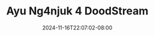 --- 
title: "Ayu Ng4njuk 4  DoodStream"
description: "nonton bokep Ayu Ng4njuk 4  DoodStream dood full vidio baru"
date: 2024-11-16T22:07:02-08:00
file_code: "sfpmcpfkvcxf"
draft: false
cover: "t31kq3uv64nhbjum.jpg"
tags: ["Ayu", "DoodStream"]
length: 2109
fld_id: "1483192"
foldername: "Ayu Nganjuk"
categories: ["Ayu Nganjuk"]
views: 0
---